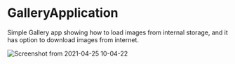 # GalleryApplication
Simple Gallery app showing how to load images from internal storage, and it has option to download images from internet.

![Screenshot from 2021-04-25 10-04-22](https://user-images.githubusercontent.com/48402104/115985801-da942800-a5ad-11eb-9c9c-c6496ecd171d.png)
